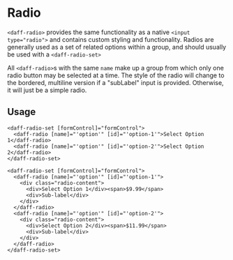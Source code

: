 # Radio
`<daff-radio>` provides the same functionality as a native `<input type="radio">` and contains custom styling and functionality. Radios are generally used as a set of related options within a group, and should usually be used with a `<daff-radio-set>`

All `<daff-radio>`s with the same `name` make up a group from which only one radio button may be selected at a time. The style of the radio will change to the bordered, multiline version if a "subLabel" input is provided. Otherwise, it will just be a simple radio.

## Usage
```
<daff-radio-set [formControl]="formControl">
  <daff-radio [name]="'option'" [id]="'option-1'">Select Option 1</daff-radio>
  <daff-radio [name]="'option'" [id]="'option-2'">Select Option 2</daff-radio>
</daff-radio-set>

<daff-radio-set [formControl]="formControl">
  <daff-radio [name]="'option'" [id]="'option-1'">
    <div class="radio-content">
      <div>Select Option 1</div><span>$9.99</span>
      <div>Sub-label</div>
    </div>
  </daff-radio>
  <daff-radio [name]="'option'" [id]="'option-2'">
    <div class="radio-content">
      <div>Select Option 2</div><span>$11.99</span>
      <div>Sub-label</div>
    </div>
  </daff-radio>
</daff-radio-set>
```
